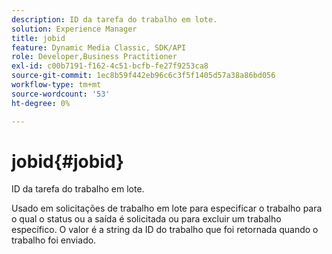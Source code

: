 ```yaml
---
description: ID da tarefa do trabalho em lote.
solution: Experience Manager
title: jobid
feature: Dynamic Media Classic, SDK/API
role: Developer,Business Practitioner
exl-id: c00b7191-f162-4c51-bcfb-fe27f9253ca8
source-git-commit: 1ec8b59f442eb96c6c3f5f1405d57a38a86bd056
workflow-type: tm+mt
source-wordcount: '53'
ht-degree: 0%

---
```


# jobid{#jobid}

ID da tarefa do trabalho em lote.

Usado em solicitações de trabalho em lote para especificar o trabalho para o qual o status ou a saída é solicitada ou para excluir um trabalho específico. O valor é a string da ID do trabalho que foi retornada quando o trabalho foi enviado.
